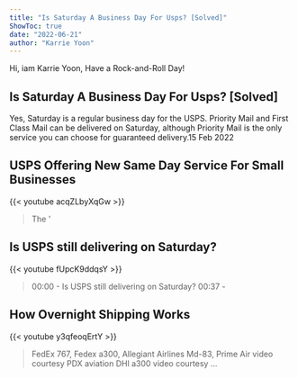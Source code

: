 ```yaml
---
title: "Is Saturday A Business Day For Usps? [Solved]"
ShowToc: true 
date: "2022-06-21"
author: "Karrie Yoon" 
---
```


Hi, iam Karrie Yoon, Have a Rock-and-Roll Day!
## Is Saturday A Business Day For Usps? [Solved]
Yes, Saturday is a regular business day for the USPS. Priority Mail and First Class Mail can be delivered on Saturday, although Priority Mail is the only service you can choose for guaranteed delivery.15 Feb 2022

## USPS Offering New Same Day Service For Small Businesses
{{< youtube acqZLbyXqGw >}}
>The '

## Is USPS still delivering on Saturday?
{{< youtube fUpcK9ddqsY >}}
>00:00 - Is USPS still delivering on Saturday? 00:37 - 

## How Overnight Shipping Works
{{< youtube y3qfeoqErtY >}}
>FedEx 767, Fedex a300, Allegiant Airlines Md-83, Prime Air video courtesy PDX aviation DHl a300 video courtesy ...

